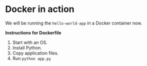 # Docker in action

We will be running the `hello-world-app` in a  Docker container now.

**Instructions for Dockerfile**
1. Start with an OS.
2. Install Python.
3. Copy application files.
4. Run `python app.py`